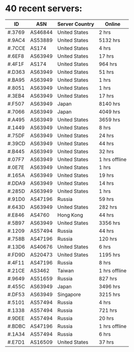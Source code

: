 # 40 recent servers:

| ID | ASN | Server Country | Online |
| ------ | ------ | ------ | ------ |
| #.3769 | AS46844 | United States | 2 hrs |
| #.9AC4 | AS53889 | United States | 5132 hrs |
| #.7CCE | AS174 | United States | 4 hrs |
| #.6EF8 | AS63949 | United States | 17 hrs |
| #.4F1F | AS174 | United States | 964 hrs |
| #.D363 | AS63949 | United States | 51 hrs |
| #.BA95 | AS63949 | United States | 1 hrs |
| #.8051 | AS63949 | United States | 1 hrs |
| #.3EB4 | AS63949 | United States | 17 hrs |
| #.F507 | AS63949 | Japan | 8140 hrs |
| #.7066 | AS63949 | Japan | 4049 hrs |
| #.A495 | AS63949 | United States | 3659 hrs |
| #.1449 | AS63949 | United States | 8 hrs |
| #.75DF | AS63949 | United States | 24 hrs |
| #.39CD | AS63949 | United States | 44 hrs |
| #.B445 | AS63949 | United States | 32 hrs |
| #.07F7 | AS63949 | United States | 1 hrs offline |
| #.0E7E | AS63949 | United States | 1 hrs |
| #.165A | AS63949 | United States | 19 hrs |
| #.DDA9 | AS63949 | United States | 14 hrs |
| #.285D | AS63949 | United States | 1 hrs |
| #.91D0 | AS47196 | Russia | 59 hrs |
| #.643D | AS63949 | United States | 282 hrs |
| #.E846 | AS4760 | Hong Kong | 44 hrs |
| #.5B97 | AS63949 | United States | 3356 hrs |
| #.1209 | AS57494 | Russia | 44 hrs |
| #.758B | AS47196 | Russia | 120 hrs |
| #.13D6 | AS40676 | United States | 6 hrs |
| #.FD9D | AS20473 | United States | 1195 hrs |
| #.4F11 | AS47196 | Russia | 8 hrs |
| #.21CE | AS3462 | Taiwan | 1 hrs offline |
| #.9649 | AS51659 | Russia | 827 hrs |
| #.455C | AS63949 | Japan | 3496 hrs |
| #.DF53 | AS63949 | Singapore | 3215 hrs |
| #.5101 | AS57494 | Russia | 4 hrs |
| #.1338 | AS57494 | Russia | 721 hrs |
| #.9DEE | AS57494 | Russia | 20 hrs |
| #.BDBC | AS47196 | Russia | 1 hrs offline |
| #.1A34 | AS57494 | Russia | 6 hrs |
| #.E7D1 | AS16509 | United States | 37 hrs |

